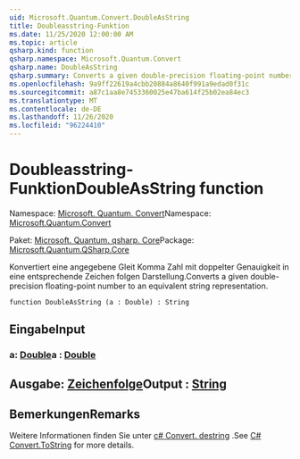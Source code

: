 ```yaml
---
uid: Microsoft.Quantum.Convert.DoubleAsString
title: Doubleasstring-Funktion
ms.date: 11/25/2020 12:00:00 AM
ms.topic: article
qsharp.kind: function
qsharp.namespace: Microsoft.Quantum.Convert
qsharp.name: DoubleAsString
qsharp.summary: Converts a given double-precision floating-point number to an equivalent string representation.
ms.openlocfilehash: 9a9ff22619a4cbb20884a8640f991a9edad0f31c
ms.sourcegitcommit: a87c1aa8e7453360025e47ba614f25b02ea84ec3
ms.translationtype: MT
ms.contentlocale: de-DE
ms.lasthandoff: 11/26/2020
ms.locfileid: "96224410"
---
```

# <a name="doubleasstring-function"></a><span data-ttu-id="132f3-102">Doubleasstring-Funktion</span><span class="sxs-lookup"><span data-stu-id="132f3-102">DoubleAsString function</span></span>

<span data-ttu-id="132f3-103">Namespace: [Microsoft. Quantum. Convert](xref:Microsoft.Quantum.Convert)</span><span class="sxs-lookup"><span data-stu-id="132f3-103">Namespace: [Microsoft.Quantum.Convert](xref:Microsoft.Quantum.Convert)</span></span>

<span data-ttu-id="132f3-104">Paket: [Microsoft. Quantum. qsharp. Core](https://nuget.org/packages/Microsoft.Quantum.QSharp.Core)</span><span class="sxs-lookup"><span data-stu-id="132f3-104">Package: [Microsoft.Quantum.QSharp.Core](https://nuget.org/packages/Microsoft.Quantum.QSharp.Core)</span></span>


<span data-ttu-id="132f3-105">Konvertiert eine angegebene Gleit Komma Zahl mit doppelter Genauigkeit in eine entsprechende Zeichen folgen Darstellung.</span><span class="sxs-lookup"><span data-stu-id="132f3-105">Converts a given double-precision floating-point number to an equivalent string representation.</span></span>

```qsharp
function DoubleAsString (a : Double) : String
```


## <a name="input"></a><span data-ttu-id="132f3-106">Eingabe</span><span class="sxs-lookup"><span data-stu-id="132f3-106">Input</span></span>

### <a name="a--double"></a><span data-ttu-id="132f3-107">a: [Double](xref:microsoft.quantum.lang-ref.double)</span><span class="sxs-lookup"><span data-stu-id="132f3-107">a : [Double](xref:microsoft.quantum.lang-ref.double)</span></span>





## <a name="output--string"></a><span data-ttu-id="132f3-108">Ausgabe: [Zeichenfolge](xref:microsoft.quantum.lang-ref.string)</span><span class="sxs-lookup"><span data-stu-id="132f3-108">Output : [String](xref:microsoft.quantum.lang-ref.string)</span></span>



## <a name="remarks"></a><span data-ttu-id="132f3-109">Bemerkungen</span><span class="sxs-lookup"><span data-stu-id="132f3-109">Remarks</span></span>

<span data-ttu-id="132f3-110">Weitere Informationen finden Sie unter [c# Convert. destring](https://docs.microsoft.com/dotnet/api/system.convert.tostring?view=netframework-4.7.1#System_Convert_ToString_System_Double_) .</span><span class="sxs-lookup"><span data-stu-id="132f3-110">See [C# Convert.ToString](https://docs.microsoft.com/dotnet/api/system.convert.tostring?view=netframework-4.7.1#System_Convert_ToString_System_Double_) for more details.</span></span>